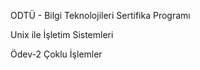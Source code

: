 ODTÜ - Bilgi Teknolojileri Sertifika Programı 


Unix ile İşletim Sistemleri 


Ödev-2 Çoklu İşlemler


